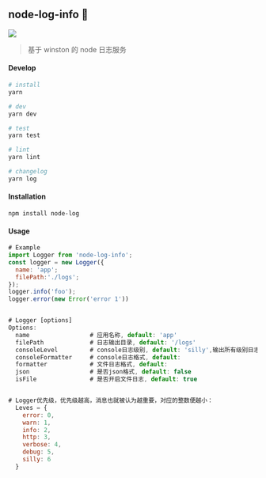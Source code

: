 <h2>node-log-info 👋</h2>
<p>
  <img src="http://img.shields.io/badge/version-1.1.2-blue.svg?cacheSeconds=2592000" />
</p>

> 基于 winston 的 node 日志服务

#### Develop

```sh
# install
yarn

# dev
yarn dev

# test
yarn test

# lint
yarn lint

# changelog
yarn log
```

#### Installation

```
npm install node-log
```

#### Usage

```js
# Example
import Logger from 'node-log-info';
const logger = new Logger({
  name: 'app';
  filePath:'./logs';
});
logger.info('foo');
logger.error(new Error('error 1'))


# Logger [options]
Options:
  name                 # 应用名称, default: 'app'
  filePath             # 日志输出目录, default: '/logs'
  consoleLevel         # console日志级别, default: 'silly',输出所有级别日志
  consoleFormatter     # console日志格式, default:
  formatter            # 文件日志格式, default:
  json                 # 是否json格式, default: false
  isFile               # 是否开启文件日志, default: true


# Logger优先级，优先级越高，消息也就被认为越重要，对应的整数便越小：
  Leves = {
    error: 0,
    warn: 1,
    info: 2,
    http: 3,
    verbose: 4,
    debug: 5,
    silly: 6
  }
```
